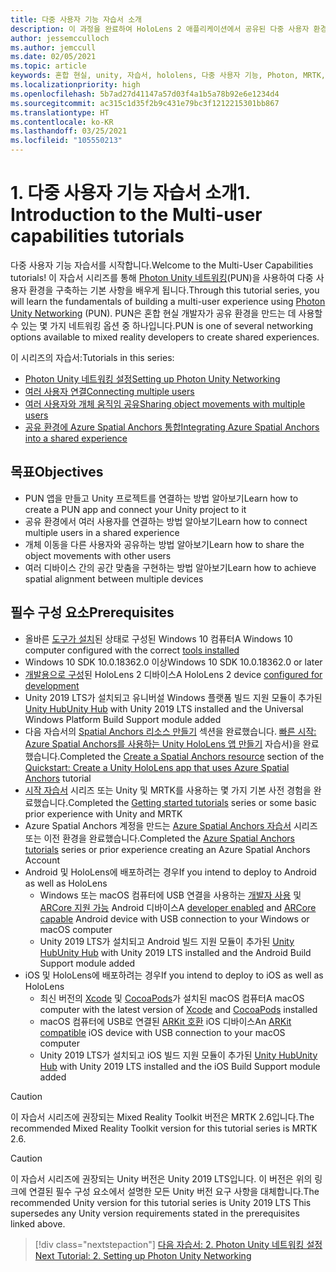 ```yaml
---
title: 다중 사용자 기능 자습서 소개
description: 이 과정을 완료하여 HoloLens 2 애플리케이션에서 공유된 다중 사용자 환경을 구현하는 방법을 알아봅니다.
author: jessemcculloch
ms.author: jemccull
ms.date: 02/05/2021
ms.topic: article
keywords: 혼합 현실, unity, 자습서, hololens, 다중 사용자 기능, Photon, MRTK, mixed reality toolkit, UWP, Azure spatial anchors
ms.localizationpriority: high
ms.openlocfilehash: 5b7ad27d41147a57d03f4a1b5a78b92e6e1234d4
ms.sourcegitcommit: ac315c1d35f2b9c431e79bc3f1212215301bb867
ms.translationtype: HT
ms.contentlocale: ko-KR
ms.lasthandoff: 03/25/2021
ms.locfileid: "105550213"
---
```

# <a name="1-introduction-to-the-multi-user-capabilities-tutorials"></a><span data-ttu-id="efd8f-104">1. 다중 사용자 기능 자습서 소개</span><span class="sxs-lookup"><span data-stu-id="efd8f-104">1. Introduction to the Multi-user capabilities tutorials</span></span>

<span data-ttu-id="efd8f-105">다중 사용자 기능 자습서를 시작합니다.</span><span class="sxs-lookup"><span data-stu-id="efd8f-105">Welcome to the Multi-User Capabilities tutorials!</span></span> <span data-ttu-id="efd8f-106">이 자습서 시리즈를 통해 <a href="https://www.photonengine.com/PUN" target="_blank">Photon Unity 네트워킹</a>(PUN)을 사용하여 다중 사용자 환경을 구축하는 기본 사항을 배우게 됩니다.</span><span class="sxs-lookup"><span data-stu-id="efd8f-106">Through this tutorial series, you will learn the fundamentals of building a multi-user experience using <a href="https://www.photonengine.com/PUN" target="_blank">Photon Unity Networking</a> (PUN).</span></span> <span data-ttu-id="efd8f-107">PUN은 혼합 현실 개발자가 공유 환경을 만드는 데 사용할 수 있는 몇 가지 네트워킹 옵션 중 하나입니다.</span><span class="sxs-lookup"><span data-stu-id="efd8f-107">PUN is one of several networking options available to mixed reality developers to create shared experiences.</span></span>

<span data-ttu-id="efd8f-108">이 시리즈의 자습서:</span><span class="sxs-lookup"><span data-stu-id="efd8f-108">Tutorials in this series:</span></span>

* [<span data-ttu-id="efd8f-109">Photon Unity 네트워킹 설정</span><span class="sxs-lookup"><span data-stu-id="efd8f-109">Setting up Photon Unity Networking</span></span>](mr-learning-sharing-02.md)
* [<span data-ttu-id="efd8f-110">여러 사용자 연결</span><span class="sxs-lookup"><span data-stu-id="efd8f-110">Connecting multiple users</span></span>](mr-learning-sharing-03.md)
* [<span data-ttu-id="efd8f-111">여러 사용자와 개체 움직임 공유</span><span class="sxs-lookup"><span data-stu-id="efd8f-111">Sharing object movements with multiple users</span></span>](mr-learning-sharing-04.md)
* [<span data-ttu-id="efd8f-112">공유 환경에 Azure Spatial Anchors 통합</span><span class="sxs-lookup"><span data-stu-id="efd8f-112">Integrating Azure Spatial Anchors into a shared experience</span></span>](mr-learning-sharing-05.md)

## <a name="objectives"></a><span data-ttu-id="efd8f-113">목표</span><span class="sxs-lookup"><span data-stu-id="efd8f-113">Objectives</span></span>

* <span data-ttu-id="efd8f-114">PUN 앱을 만들고 Unity 프로젝트를 연결하는 방법 알아보기</span><span class="sxs-lookup"><span data-stu-id="efd8f-114">Learn how to create a PUN app and connect your Unity project to it</span></span>
* <span data-ttu-id="efd8f-115">공유 환경에서 여러 사용자를 연결하는 방법 알아보기</span><span class="sxs-lookup"><span data-stu-id="efd8f-115">Learn how to connect multiple users in a shared experience</span></span>
* <span data-ttu-id="efd8f-116">개체 이동을 다른 사용자와 공유하는 방법 알아보기</span><span class="sxs-lookup"><span data-stu-id="efd8f-116">Learn how to share the object movements with other users</span></span>
* <span data-ttu-id="efd8f-117">여러 디바이스 간의 공간 맞춤을 구현하는 방법 알아보기</span><span class="sxs-lookup"><span data-stu-id="efd8f-117">Learn how to achieve spatial alignment between multiple devices</span></span>

## <a name="prerequisites"></a><span data-ttu-id="efd8f-118">필수 구성 요소</span><span class="sxs-lookup"><span data-stu-id="efd8f-118">Prerequisites</span></span>

* <span data-ttu-id="efd8f-119">올바른 [도구가 설치](../../install-the-tools.md)된 상태로 구성된 Windows 10 컴퓨터</span><span class="sxs-lookup"><span data-stu-id="efd8f-119">A Windows 10 computer configured with the correct [tools installed](../../install-the-tools.md)</span></span>
* <span data-ttu-id="efd8f-120">Windows 10 SDK 10.0.18362.0 이상</span><span class="sxs-lookup"><span data-stu-id="efd8f-120">Windows 10 SDK 10.0.18362.0 or later</span></span>
* <span data-ttu-id="efd8f-121">[개발용으로 구성](../../platform-capabilities-and-apis/using-visual-studio.md#enabling-developer-mode)된 HoloLens 2 디바이스</span><span class="sxs-lookup"><span data-stu-id="efd8f-121">A HoloLens 2 device [configured for development](../../platform-capabilities-and-apis/using-visual-studio.md#enabling-developer-mode)</span></span>
* <span data-ttu-id="efd8f-122">Unity 2019 LTS가 설치되고 유니버설 Windows 플랫폼 빌드 지원 모듈이 추가된 <a href="https://docs.unity3d.com/Manual/GettingStartedInstallingHub.html" target="_blank">Unity Hub</a></span><span class="sxs-lookup"><span data-stu-id="efd8f-122"><a href="https://docs.unity3d.com/Manual/GettingStartedInstallingHub.html" target="_blank">Unity Hub</a> with Unity 2019 LTS installed and the Universal Windows Platform Build Support module added</span></span>
* <span data-ttu-id="efd8f-123">다음 자습서의 [Spatial Anchors 리소스 만들기](/azure/spatial-anchors/quickstarts/get-started-unity-hololens#create-a-spatial-anchors-resource) 섹션을 완료했습니다. [빠른 시작: Azure Spatial Anchors를 사용하는 Unity HoloLens 앱 만들기](/azure/spatial-anchors/quickstarts/get-started-unity-hololens) 자습서)을 완료했습니다.</span><span class="sxs-lookup"><span data-stu-id="efd8f-123">Completed the [Create a Spatial Anchors resource](/azure/spatial-anchors/quickstarts/get-started-unity-hololens#create-a-spatial-anchors-resource) section of the [Quickstart: Create a Unity HoloLens app that uses Azure Spatial Anchors](/azure/spatial-anchors/quickstarts/get-started-unity-hololens) tutorial</span></span>
* <span data-ttu-id="efd8f-124">[시작 자습서](mr-learning-base-01.md) 시리즈 또는 Unity 및 MRTK를 사용하는 몇 가지 기본 사전 경험을 완료했습니다.</span><span class="sxs-lookup"><span data-stu-id="efd8f-124">Completed the [Getting started tutorials](mr-learning-base-01.md) series or some basic prior experience with Unity and MRTK</span></span>
* <span data-ttu-id="efd8f-125">Azure Spatial Anchors 계정을 만드는 [Azure Spatial Anchors 자습서](mr-learning-asa-01.md) 시리즈 또는 이전 환경을 완료했습니다.</span><span class="sxs-lookup"><span data-stu-id="efd8f-125">Completed the [Azure Spatial Anchors tutorials](mr-learning-asa-01.md) series or prior experience creating an Azure Spatial Anchors Account</span></span>
* <span data-ttu-id="efd8f-126">Android 및 HoloLens에 배포하려는 경우</span><span class="sxs-lookup"><span data-stu-id="efd8f-126">If you intend to deploy to Android as well as HoloLens</span></span>
  * <span data-ttu-id="efd8f-127">Windows 또는 macOS 컴퓨터에 USB 연결을 사용하는 <a href="https://developer.android.com/studio/debug/dev-options" target="_blank">개발자 사용</a> 및 <a href="https://developers.google.com/ar/discover/supported-devices" target="_blank">ARCore 지원 가능</a> Android 디바이스</span><span class="sxs-lookup"><span data-stu-id="efd8f-127">A <a href="https://developer.android.com/studio/debug/dev-options" target="_blank">developer enabled</a> and <a href="https://developers.google.com/ar/discover/supported-devices" target="_blank">ARCore capable</a> Android device with USB connection to your Windows or macOS computer</span></span>
  * <span data-ttu-id="efd8f-128">Unity 2019 LTS가 설치되고 Android 빌드 지원 모듈이 추가된 <a href="https://docs.unity3d.com/Manual/GettingStartedInstallingHub.html" target="_blank">Unity Hub</a></span><span class="sxs-lookup"><span data-stu-id="efd8f-128"><a href="https://docs.unity3d.com/Manual/GettingStartedInstallingHub.html" target="_blank">Unity Hub</a> with Unity 2019 LTS installed and the Android Build Support module added</span></span>
* <span data-ttu-id="efd8f-129">iOS 및 HoloLens에 배포하려는 경우</span><span class="sxs-lookup"><span data-stu-id="efd8f-129">If you intend to deploy to iOS as well as HoloLens</span></span>
  * <span data-ttu-id="efd8f-130">최신 버전의 <a href="https://geo.itunes.apple.com/us/app/xcode/id497799835?mt=12" target="_blank">Xcode</a> 및 <a href="https://cocoapods.org" target="_blank">CocoaPods</a>가 설치된 macOS 컴퓨터</span><span class="sxs-lookup"><span data-stu-id="efd8f-130">A macOS computer with the latest version of <a href="https://geo.itunes.apple.com/us/app/xcode/id497799835?mt=12" target="_blank">Xcode</a> and <a href="https://cocoapods.org" target="_blank">CocoaPods</a> installed</span></span>
  * <span data-ttu-id="efd8f-131">macOS 컴퓨터에 USB로 연결된 <a href="https://developer.apple.com/documentation/arkit/verifying_device_support_and_user_permission" target="_blank">ARKit 호환</a> iOS 디바이스</span><span class="sxs-lookup"><span data-stu-id="efd8f-131">An <a href="https://developer.apple.com/documentation/arkit/verifying_device_support_and_user_permission" target="_blank">ARKit compatible</a> iOS device with USB connection to your macOS computer</span></span>
  * <span data-ttu-id="efd8f-132">Unity 2019 LTS가 설치되고 iOS 빌드 지원 모듈이 추가된 <a href="https://docs.unity3d.com/Manual/GettingStartedInstallingHub.html" target="_blank">Unity Hub</a></span><span class="sxs-lookup"><span data-stu-id="efd8f-132"><a href="https://docs.unity3d.com/Manual/GettingStartedInstallingHub.html" target="_blank">Unity Hub</a> with Unity 2019 LTS installed and the iOS Build Support module added</span></span>

> [!CAUTION]
> <span data-ttu-id="efd8f-133">이 자습서 시리즈에 권장되는 Mixed Reality Toolkit 버전은 MRTK 2.6입니다.</span><span class="sxs-lookup"><span data-stu-id="efd8f-133">The recommended Mixed Reality Toolkit version for this tutorial series is MRTK 2.6.</span></span>

> [!CAUTION]
> <span data-ttu-id="efd8f-134">이 자습서 시리즈에 권장되는 Unity 버전은 Unity 2019 LTS입니다. 이 버전은 위의 링크에 연결된 필수 구성 요소에서 설명한 모든 Unity 버전 요구 사항을 대체합니다.</span><span class="sxs-lookup"><span data-stu-id="efd8f-134">The recommended Unity version for this tutorial series is Unity 2019 LTS This supersedes any Unity version requirements stated in the prerequisites linked above.</span></span>

> [!div class="nextstepaction"]
> [<span data-ttu-id="efd8f-135">다음 자습서: 2. Photon Unity 네트워킹 설정</span><span class="sxs-lookup"><span data-stu-id="efd8f-135">Next Tutorial: 2. Setting up Photon Unity Networking</span></span>](mr-learning-sharing-02.md)